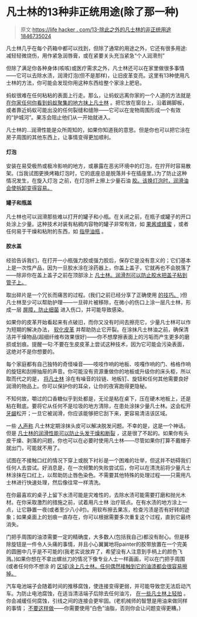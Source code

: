 # 凡士林的13种非正统用途(除了那一种)

> 原文:[https://life hacker . com/13-除此之外的凡士林的非正统用途1846735024](https://lifehacker.com/13-unorthodox-uses-for-petroleum-jelly-aside-from-that-1846735024)

凡士林几乎在每个药箱中都可以找到，但除了通常的用途之外，它还有很多用途:减轻轻微烧伤，用作紧急润唇膏，或在紧要关头充当紧急“个人润滑剂”

但除了满足你各种身体(咳咳)或医疗需求之外，凡士林还可以在家里做很多事情——它可以去除水渍，润滑灯泡(但不是那样)，让旧皮革变亮。这里有13种使用凡士林的方法，你可能会发现你用这种东西给整个家涂上肥皂。

蚂蚁很难在任何粘粘的表面上行走。那么，让蚂蚁远离你家的一个人道的方法就是 [在你家任何你看到蚂蚁聚集的地方抹上凡士林](https://lifehacker.com/keep-ants-away-from-pet-food-bowls-with-petroleum-jelly-1789479470) 。把它放在窗台上，沿着踢脚板，或者靠近蚂蚁可能出没的任何裂缝和缝隙——它可以在宠物周围形成一个有效的“护城河”。果冻会阻止他们从一开始就进入。

凡士林的...润滑性能是众所周知的，如果你知道我的意思。但是你也可以把它涂在房子周围的其他东西上，让事情变得更加顺利。

#### 灯泡

安装在易受极热或极冷影响的地方，或暴露在恶劣环境中的灯泡，在拧开时容易散架。(当我试图更换烤箱灯泡时，它的底座总是脱落并卡在插座里。)为了防止这种情况发生，在旋入灯泡 之前，在灯泡杆上擦上少量石油 [胶。该换灯泡时，润滑油会使拆卸变得容易。](https://www.apartmenttherapy.com/prevent-alwaysstuck-light-bulb-155806)

#### 罐子和瓶盖

凡士林也可以润滑那些难以打开的罐子和小瓶。在关闭之前，在瓶子或罐子的开口处涂上少量。这种技术对装有粘稠内容物的罐子非常有效，如 [果酱或蜂蜜](https://lifehacker.com/make-sticky-jars-easier-to-open-with-a-dab-of-vaseline-1743150013) ，或者任何易于干燥和粘附的东西，如 [指甲油瓶](https://www.realsimple.com/home-organizing/new-uses-for-old-things/petroleum-jelly-to-keep-polish-cap-from#:~:text=Use%20Petroleum%20Jelly%20to%20Prevent%20Sticking,-A%20clever%20way&text=Original%20purpose%3A%20Softening%20a%20chapped,glue%20itself%20to%20the%20bottle.) 。

#### 胶水盖

经验告诉我们，在打开一小瓶强力胶或强力胶后，保存它是没有意义的；它们基本上是一次性产品，因为一旦胶水涂在涂药器上，你盖上盖子，它就再也不会脱落了——除非你在盖上盖子之前在顶部涂上 [凡士林。润滑剂可以防止胶水把盖子粘到管子上。](https://lifehacker.com/make-sticky-jars-easier-to-open-with-a-dab-of-vaseline-1743150013)

取出碎片是一个冗长而痛苦的过程。(我们之前已经分享了正确使用 [的技巧。](https://lifehacker.com/the-right-way-to-remove-a-splinter-according-to-doctor-1777518455) )但凡士林至少可以帮助护理——一旦碎片被移除，在微小的伤口上涂一层凡士林，形成一层 [屏障，防止细菌](https://www.menshealth.com/health/a19526060/how-to-remove-a-splinter/) 进入伤口，并可能导致感染。

如果你的皮革开始看起来有点破旧，而你又没有时间去擦亮它，少量凡士林可以作为短期的解决办法， [软化皮革](https://lifehacker.com/polish-shoes-and-other-leather-items-with-petroleum-jel-1696021909) 并帮助防止它开裂。在涂抹凡士林油之前，确保清洁并干燥物品(超细纤维布效果很好)——你不想摩擦表面上的污垢而产生更多的磨损或划痕。提醒一句:不要在生皮皮革上尝试这种技术，因为它可能会污染表面，这绝对不是你想要的。

每个家庭都有自己独特的奇怪噪音——吱吱作响的地板、吱嘎作响的门、格格作响的旋钮和刮擦抽屉的声音。你可能没有资源重做你的地板或升级你的床头柜，所以取而代之的是， [将凡士林](https://lifehacker.com/how-can-i-stop-my-noisy-house-from-squeaking-creaking-1441916708) 涂在有噪音的铰链、地板钉、旋钮和任何其他需要良好润滑的物品上。你可以保护你的耳朵，让你的夜宵跑得更隐秘。

不知何故，嚼过的口香糖似乎到处都是，无论是粘在桌下，压在硬木地板上，还是粘在鞋底。要将它从任何不是垃圾的地方清除，在患处涂抹少量凡士林。这会松开[牙龈](https://laundrylandlincoln.com/how-to-get-gum-off-your-clothes/#:~:text=If%20a%20gum%20stain%20has,you%20to%20pick%20it%20off.)松开；一旦它被润滑，你应该能够把它刮下来，更容易清洁该区域。

一些 [人声称](https://experthometips.com/uses-for-vaseline) 凡士林定期涂抹头皮可以解决脱发问题。不幸的是，这是一个神话。但是 [凡士林的润滑性能可以防止头发干燥和断裂](https://www.healthline.com/health/vaseline-for-hair#other-benefits) ，这是很了不起的。如果你有头皮干燥、剥落的问题，你也可以在必要时使用凡士林——尽管如果你打算不戴帽子就出门，可能就不用了。

试图在不接触口红的情况下穿上或脱下衬衫是一个困难的壮举，但这并不妨碍我们任何人去尝试。好消息是，在一次频繁的失败尝试后，你可以在清洗前将少量凡士林涂抹在口红上，以帮助防止唇色染色。不需要其他特殊的处理过程——只需用凡士林进行快速处理，然后像往常一样清洗。

在你最喜欢的桌子上留下水渍可能是灾难性的，去除水渍可能需要打磨和抛光木材。在你采取激烈的措施之前，试着用凡士林 治疗斑点。在有水渍的地方涂上一点，让它静置一夜(或者至少八小时)。用软布擦去果冻，检查污渍是否有好转的迹象；如果桌面上的划痕一直存在，你可以根据需要多次重复这个过程，直到它最终消失。

门把手周围的油漆需要一定的精确度，大多数人(包括我自己)都没有耐心。但是移除旋钮是一件令人头痛的事情，并且小心翼翼地将painter的胶带放置在一个完美的圆圈中几乎是不可能的(我老实说放弃了，希望没有人注意到手柄上的颜色飞溅。)如果你想在不拿出螺丝刀的情况下像专业人士一样画画，可以在门把手周围(或者任何你不想涂 的 [区域)涂上凡士林。任何偶然接触到它的油漆都会很容易擦掉。](https://www.milkpaint.com/2013/02/little-painting-trick-using-vaseline.html)

汽车电池端子会随着时间的推移腐蚀，使连接变得更弱，并可能导致您无法启动汽车。为防止电池腐蚀，在适当清洁端子后除去任何油污， [在一些凡士林上轻拍](https://blog.firestonecompleteautocare.com/batteries/how-to-clean-battery-terminals/#:~:text=Once%20the%20terminals%20are%20dry,and%20you're%20all%20set!) 。你会减缓任何腐蚀，引线之间的连接会更牢固。(老机械师的智慧是用油来做同样的事情； [不要这样做](https://www.reddit.com/r/Cartalk/comments/eb2i4j/what_is_this_brown_liquid_type_substance_on_my/)——你需要使用“白色”油脂，否则你会让问题变得更糟。)